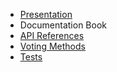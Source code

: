 * [Presentation](/Readme)
* <span class="condorcet_primary">Documentation Book</span>
* [API References](ApiReferences)
* [Voting Methods](VotingMethods)
* [Tests](https://github.com/julien-boudry/Condorcet/tree/master/Tests)